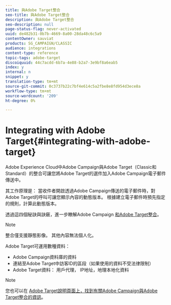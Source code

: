 ```yaml
---
title: 與Adobe Target整合
seo-title: 與Adobe Target整合
description: 與Adobe Target整合
seo-description: null
page-status-flag: never-activated
uuid: de482b31-0b7b-4669-8a00-28da48c6c5a9
contentOwner: sauviat
products: SG_CAMPAIGN/CLASSIC
audience: integrations
content-type: reference
topic-tags: adobe-target
discoiquuid: 44c7acdd-6b7a-4e88-b2a7-3e9bf8a6eab5
index: y
internal: n
snippet: y
translation-type: tm+mt
source-git-commit: 0c3737b22c7bf4e614c5a2fbe8e8fd954d3ece8a
workflow-type: tm+mt
source-wordcount: '209'
ht-degree: 0%

---
```



# Integrating with Adobe Target{#integrating-with-adobe-target}

Adobe Experience Cloud中Adobe Campaign與Adobe Target（Classic和Standard）的整合可讓您將Adobe Target的選件加入Adobe Campaign電子郵件傳送中。

其工作原理是： 當收件者開啟透過Adobe Campaign傳送的電子郵件時，對Adobe Target的呼叫可讓您顯示內容的動態版本。 根據建立電子郵件時預先指定的規則，計算此動態版本。

透過這四個秘訣與訣竅，進一步瞭解Adobe Campaign [和Adobe Target整合](https://www.adobe.com/content/dam/www/us/en/marketing/campaign/pdfs/Adobe_Campaign_for_Target_Tips_and_Tricks.pdf)。
>[!NOTE]
>
>整合僅支援靜態影像。 其他內容無法個人化。

Adobe Target可運用數種資料：

* Adobe Campaign資料庫的資料
* 連結至Adobe Target中訪客ID的區段（如果使用的資料不受法律限制）
* Adobe Target資料： 用戶代理， IP地址，地理本地化資料

>[!NOTE]
>
>您也可以在 [Adobe Target說明頁面上，找到有關Adobe Campaign與Adobe Target整合的資訊](https://docs.adobe.com/content/help/en/target/using/integrate/campaign-and-target.html)。
